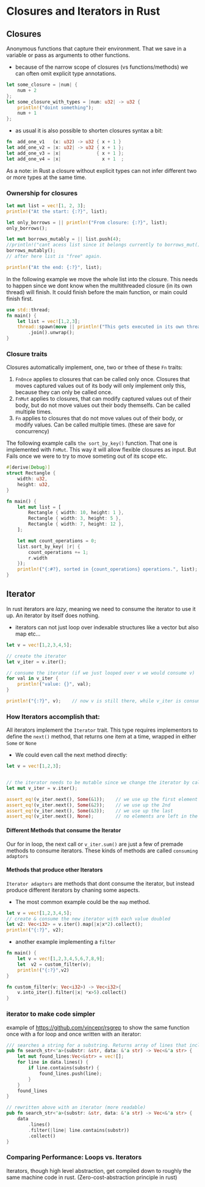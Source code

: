 # Closures and Iterators in Rust
## Closures
Anonymous functions that capture their environment. That we save in a variable or pass as arguments to other functions.
- because of the narrow scope of closures (vs functions/methods) we can often omit explicit type annotations.
```rust
let some_closure = |num| {
    num + 2
};
let some_closure_with_types = |num: u32| -> u32 {
    println!("doint something");
    num + 1
};
```
- as usual it is also possible to shorten closures syntax a bit:
```rust
fn  add_one_v1   (x: u32) -> u32 { x + 1 }
let add_one_v2 = |x: u32| -> u32 { x + 1 };
let add_one_v3 = |x|             { x + 1 };
let add_one_v4 = |x|               x + 1  ;
```
As a note: in Rust a closure without explicit types can not infer different two or more types at the same time.
### Ownership for closures
```rust
let mut list = vec![1, 2, 3];
println!("At the start: {:?}", list);

let only_borrows = || println!("From closure: {:?}", list);
only_borrows();

let mut borrows_mutably = || list.push(4);
//println!("cant acess list since it belongs currently to borrows_mut() {:?}",list);
borrows_mutably();
// after here list is "free" again.

println!("At the end: {:?}", list);
```
In the following example we move the whole list into the closure. This needs to happen since we dont know when the multithreaded closure (in its own thread) will finish. It could finish before the main function, or main could finish first.
```rust
use std::thread;
fn main() {
    let list = vec![1,2,3];
    thread::spawn(move || println!("This gets executed in its own thread and list moved to this thread {:?}",list))
        .join().unwrap();
}
```
### Closure traits
Closures automatically implement, one, two or trhee of these `Fn` traits:
1. `FnOnce` applies to closures that can be called only once. Closures that moves captured values out of its body will only implement only this, because they can only be called once.
2. `FnMut` applies to closures, that can modify captured values out of their body, but do not move values out their body themselfs. Can be called multiple times.
3. `Fn` applies to closures that do not move values out of their body, or modify values. Can be called multiple times. (these are save for concurrency)


The following example calls `the sort_by_key()` function. That one is implemented with `FnMut`. This way it will allow flexible closures as input. But Fails once we were to try to move someting out of its scope etc.
```rust
#[derive(Debug)]
struct Rectangle {
    width: u32,
    height: u32,
}

fn main() {
    let mut list = [
        Rectangle { width: 10, height: 1 },
        Rectangle { width: 3, height: 5 },
        Rectangle { width: 7, height: 12 },
    ];

    let mut count_operations = 0;
    list.sort_by_key( |r| {
        count_operations += 1;
        r.width
    });
    println!("{:#?}, sorted in {count_operations} operations.", list);
}
```

## Iterator
In rust iterators are *lazy*, meaning we need to consume the iterator to use it up. An iterator by itself does nothing.
- iterators can not just loop over indexable structures like a vector but also map etc...

```rust
let v = vec![1,2,3,4,5];

// create the iterator
let v_iter = v.iter();

// consume the iterator (if we just looped over v we would consume v)
for val in v_iter {
    println!("value: {}", val);
}

println!("{:?}", v);    // now v is still there, while v_iter is consumed
```

### How Iterators accomplish that:
All iterators implement the `Iterator` trait. This type requires implementors to define the `next()` method, that returns one item at a time, wrapped in either `Some` or `None`
- We could even call the next method directly:
```rust
let v = vec![1,2,3];


// the iterator needs to be mutable since we change the iterator by calling next():
let mut v_iter = v.iter();              

assert_eq!(v_iter.next(), Some(&1));    // we use up the first element of the iterator
assert_eq!(v_iter.next(), Some(&2));    // we use up the 2nd
assert_eq!(v_iter.next(), Some(&3));    // we use up the last
assert_eq!(v_iter.next(), None);        // no elements are left in the iterator
```
#### Different Methods that consume the Iterator
Our for in loop, the next call or `v_iter.sum()` are just a few of premade methods to consume iterators. These kinds of methods are called `consuming adaptors`

#### Methods that produce other Iterators
`Iterator adaptors` are methods that dont consume the iterator, but instead produce different iterators by chaning some aspects.

- The most common example could be the `map` method.
```rust
let v = vec![1,2,3,4,5];
// create & consume the new iterator with each value doubled
let v2: Vec<i32> = v.iter().map(|x|x*2).collect();
println!("{:?}", v2);
```
- another example implementing a `filter`
```rust
fn main() {
    let v = vec![1,2,3,4,5,6,7,8,9];
    let  v2 = custom_filter(v);
    println!("{:?}",v2)
}

fn custom_filter(v: Vec<i32>) -> Vec<i32>{
    v.into_iter().filter(|x| *x>5).collect()
}
```

### iterator to make code simpler
example of https://github.com/vincepr/rsgrep to show the same function once with a for loop and once written with an iterator:
```rust
/// searches a string for a substring. Returns array of lines that include substing.
pub fn search_str<'a>(substr: &str, data: &'a str) -> Vec<&'a str> {
    let mut found_lines:Vec<&str> = vec![];
    for line in data.lines() {
        if line.contains(substr) {
            found_lines.push(line);
        }
    }
    found_lines
}

// rewritten above with an iterator (more readable)
pub fn search_str<'a>(substr: &str, data: &'a str) -> Vec<&'a str> {
    data
        .lines()
        .filter(|line| line.contains(substr))
        .collect()
}
```

### Comparing Performance: Loops vs. Iterators
Iterators, though high level abstraction, get compiled down to roughly the same machine code in rust. (Zero-cost-abstraction principle in rust)
